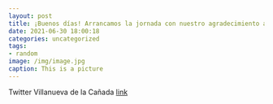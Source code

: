 ```yaml
---
layout: post
title: ¡Buenos días! Arrancamos la jornada con nuestro agradecimiento a todos los que nos seguís en redes sociales. 🤗VillanuevaDeLaCa...
date: 2021-06-30 18:00:18
categories: uncategorized
tags:
- random
image: /img/image.jpg
caption: This is a picture
---
```

Twitter Villanueva de la Cañada [link](https://twitter.com/AytoVDLCanada/status/1410131639208976384)
